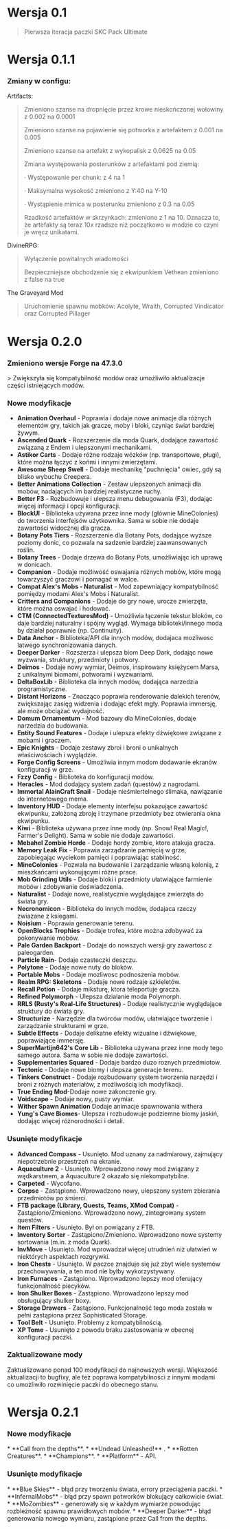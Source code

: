 # Wersja 0.1
>Pierwsza iteracja paczki SKC Pack Ultimate

# Wersja 0.1.1
<h3>Zmiany w configu:</h3>

Artifacts:

>Zmieniono szanse na dropnięcie przez krowe nieskończonej wołowiny z 0.002 na 0.0001
>
>Zmieniono szanse na pojawienie się potworka z artefaktem z 0.001 na 0.005
>
>Zmieniono szanse na artefakt z wykopalisk z 0.0625 na 0.05
>
>Zmiana występowania posterunków z artefaktami pod ziemią:
>
>· Występowanie per chunk: z 4 na 1
>
>· Maksymalna wysokość zmieniono z Y:40 na Y-10
>
>· Wystąpienie mimica w posterunku zmieniono z 0.3 na 0.05
>
>Rzadkość artefaktów w skrzynkach: zmieniono z 1 na 10. Oznacza to, że artefakty są teraz 10x rzadsze niż początkowo w modzie co czyni je wręcz unikatami.

DivineRPG:
>Wyłączenie powitalnych wiadomości
>
>Bezpieczniejsze obchodzenie się z ekwipunkiem Vethean zmieniono z false na true

The Graveyard Mod
>Uruchomienie spawnu mobków: Acolyte, Wraith, Corrupted Vindicator oraz Corrupted Pillager

# Wersja 0.2.0

<h3>Zmieniono wersje Forge na 47.3.0</h3>
> Zwiększyła się kompatybilność modów oraz umożliwiło aktualizacje części istniejących modów.

<h3>Nowe modyfikacje </h3>

*   **Animation Overhaul** - Poprawia i dodaje nowe animacje dla różnych elementów gry, takich jak gracze, moby i bloki, czyniąc świat bardziej żywym.
*   **Ascended Quark** - Rozszerzenie dla moda Quark, dodające zawartość związaną z Endem i ulepszonymi mechanikami.
*   **Astikor Carts** - Dodaje różne rodzaje wózków (np. transportowe, pługi), które można łączyć z końmi i innymi zwierzętami.
*   **Awesome Sheep Swell** - Dodaje mechanikę "puchnięcia" owiec, gdy są blisko wybuchu Creepera.
*   **Better Animations Collection** - Zestaw ulepszonych animacji dla mobów, nadających im bardziej realistyczne ruchy.
*   **Better F3** - Rozbudowuje i ulepsza menu debugowania (F3), dodając więcej informacji i opcji konfiguracji.
*   **BlockUI** - Biblioteka używana przez inne mody (głównie MineColonies) do tworzenia interfejsów użytkownika.  Sama w sobie nie dodaje zawartości widocznej dla gracza.
*   **Botany Pots Tiers** - Rozszerzenie dla Botany Pots, dodające wyższe poziomy donic, co pozwala na sadzenie bardziej zaawansowanych roślin.
*   **Botany Trees** - Dodaje drzewa do Botany Pots, umożliwiając ich uprawę w donicach.
*   **Companion** - Dodaje możliwość oswajania różnych mobów, które mogą towarzyszyć graczowi i pomagać w walce.
*   **Compat Alex's Mobs - Naturalist** - Mod zapewniający kompatybilność pomiędzy modami Alex's Mobs i Naturalist.
*   **Critters and Companions** - Dodaje do gry nowe, urocze zwierzęta, które można oswajać i hodować.
*   **CTM (ConnectedTexturesMod)** - Umożliwia łączenie tekstur bloków, co daje bardziej naturalny i spójny wygląd.  Wymaga biblioteki/innego moda by działał poprawnie (np. Continuity).
*   **Data Anchor** - Biblioteka/API dla innych modów, dodajaca mozliwosc latwego synchronizowania danych.
*   **Deeper Darker** - Rozszerza i ulepsza biom Deep Dark, dodając nowe wyzwania, struktury, przedmioty i potwory.
*   **Deimos** - Dodaje nowy wymiar, Deimos, inspirowany księżycem Marsa, z unikalnymi biomami, potworami i wyzwaniami.
*   **DeltaBoxLib** - Biblioteka dla innych modów, dodająca narzedzia programistyczne.
*   **Distant Horizons** - Znacząco poprawia renderowanie dalekich terenów, zwiększając zasięg widzenia i dodając efekt mgły.  Poprawia immersję, ale może obciążać wydajność.
*   **Domum Ornamentum** - Mod bazowy dla MineColonies, dodaje narzedzia do budowania.
*   **Entity Sound Features** - Dodaje i ulepsza efekty dźwiękowe związane z mobami i graczem.
*   **Epic Knights** - Dodaje zestawy zbroi i broni o unikalnych właściwościach i wyglądzie.
*   **Forge Config Screens** - Umożliwia innym modom dodawanie ekranów konfiguracji w grze.
*   **Fzzy Config** - Biblioteka do konfiguracji modów.
*   **Heracles** - Mod dodający system zadań (questów) z nagrodami.
*   **Immortal AlainCraft Snail** - Dodaje nieśmiertelnego ślimaka, nawiązanie do internetowego mema.
*   **Inventory HUD** - Dodaje elementy interfejsu pokazujące zawartość ekwipunku, założoną zbroję i trzymane przedmioty bez otwierania okna ekwipunku.
*   **Kiwi** - Biblioteka używana przez inne mody (np. Snow! Real Magic!, Farmer's Delight).  Sama w sobie nie dodaje zawartości.
*   **Mebahel Zombie Horde** - Dodaje hordy zombie, ktore atakuja gracza.
*   **Memory Leak Fix** - Poprawia zarządzanie pamięcią w grze, zapobiegając wyciekom pamięci i poprawiając stabilność.
*   **MineColonies** - Pozwala na budowanie i zarządzanie własną kolonią, z mieszkańcami wykonującymi różne prace.
*   **Mob Grinding Utils** - Dodaje bloki i przedmioty ułatwiające farmienie mobów i zdobywanie doświadczenia.
*   **Naturalist** - Dodaje nowe, realistycznie wyglądające zwierzęta do świata gry.
*   **Necronomicon** - Biblioteka do innych modów, dodajaca rzeczy zwiazane z ksiegami.
*   **Noisium** - Poprawia generowanie terenu.
*   **OpenBlocks Trophies** - Dodaje trofea, które można zdobywać za pokonywanie mobów.
*   **Pale Garden Backport** - Dodaje do nowszych wersji gry zawartosc z paleogarden.
*    **Particle Rain**- Dodaje czasteczki deszczu.
*   **Polytone** - Dodaje nowe nuty do bloków.
*   **Portable Mobs** - Dodaje mozliwosc podnoszenia mobów.
*  **Realm RPG: Skeletons** - Dodaje nowe rodzaje szkieletów.
*  **Recall Potion** - Dodaje miksturę, ktora teleportuje gracza.
*  **Refined Polymorph** - Ulepsza dzialanie moda Polymorph.
*   **RRLS (Rusty's Real-Life Structures)** - Dodaje realistycznie wyglądające struktury do świata gry.
*   **Structurize** - Narzędzie dla twórców modów, ułatwiające tworzenie i zarządzanie strukturami w grze.
*   **Subtle Effects** - Dodaje delikatne efekty wizualne i dźwiękowe, poprawiające immersję.
*   **SuperMartijn642's Core Lib** - Biblioteka używana przez inne mody tego samego autora.  Sama w sobie nie dodaje zawartości.
*   **Supplementaries Squared** - Dodaje bardzo duzo roznych przedmiotow.
*   **Tectonic** - Dodaje nowe biomy i ulepsza generacje terenu.
*    **Tinkers Construct** - Dodaje rozbudowany system tworzenia narzędzi i broni z różnych materiałów, z możliwością ich modyfikacji.
* **True Ending Mod**-Dodaje nowe zakonczenie gry.
*  **Voidscape** - Dodaje nowy, pusty wymiar.
* **Wither Spawn Animation** Dodaje animacje spawnowania withera
*  **Yung's Cave Biomes**- Ulepsza i rozbudowuje podziemne biomy jaskiń, dodając więcej różnorodności i detali.

<h3>Usunięte modyfikacje</h3>

*   **Advanced Compass** - Usunięto. Mod uznany za nadmiarowy, zajmujący niepotrzebnie przestrzeń na ekranie.
*   **Aquaculture 2** - Usunięto. Wprowadzono nowy mod związany z wędkarstwem, a Aquaculture 2 okazało się niekompatybilne.
*   **Carpeted** - Wycofano.
*   **Corpse** - Zastąpiono. Wprowadzono nowy, ulepszony system zbierania przedmiotów po śmierci.
*   **FTB package (Library, Quests, Teams, XMod Compat)** - Zastąpiono/Zmieniono.  Wprowadzono nowy, zintegrowany system questów.
*  **Item Filters** - Usunięto. Był on powiązany z FTB.
*   **Inventory Sorter** - Zastąpiono/Zmieniono. Wprowadzono nowe systemy sortowania (m.in. z moda Quark).
*   **InvMove** - Usunięto. Mod wprowadzał więcej utrudnień niż ułatwień w niektórych aspektach rozgrywki.
*   **Iron Chests** - Usunięto.  W paczce znajduje się już zbyt wiele systemów przechowywania, a ten mod nie byłby wykorzystywany.
*   **Iron Furnaces** - Zastąpiono. Wprowadzono lepszy mod oferujący funkcjonalność piecyków.
*   **Iron Shulker Boxes** - Zastąpiono. Wprowadzono lepszy mod obsługujący shulker boxy.
*   **Storage Drawers** - Zastąpiono. Funkcjonalność tego moda została w pełni zastąpiona przez Sophisticated Storage.
*   **Tool Belt** - Usunięto. Problemy z kompatybilnością.
*  **XP Tome** - Usunięto z powodu braku zastosowania w obecnej konfiguracji paczki.

<h3>Zaktualizowane mody</h3>
Zaktualizowano ponad 100 modyfikacji do najnowszych wersji. Większość aktualizacji to bugfixy, ale też poprawa kompatybilności z innymi modami co umożliwiło rozwinięcie paczki do obecnego stanu.




# Wersja 0.2.1

<h3>Nowe modyfikacje </h3>
*   **Call from the depths**.
*   **Undead Unleashed!** .
*   **Rotten Creatures**.
*   **Champions**.
*   **Platform** - API.

<h3>Usunięte modyfikacje </h3>
*   **Blue Skies** - błąd przy tworzeniu świata, errory przeciążenia paczki.
*   **InfernalMobs** - błąd przy spawn potworków blokujący całkowicie świat.
*   **MoZombies** - generowały się w każdym wymiarze powodując rozbieżność spawnu prawidłowych mobów.
*   **Deeper Darker** - błąd generowania nowego wymiaru, zastąpione przez Call from the depths.
